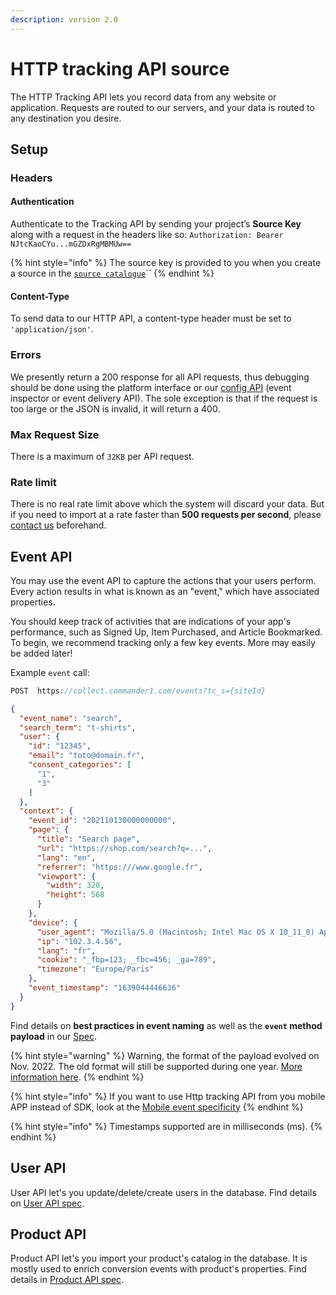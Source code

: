 ```yaml
---
description: version 2.0
---
```


# HTTP tracking API source

The HTTP Tracking API lets you record data from any website or application. Requests are routed to our servers, and your data is routed to any destination you desire.

## Setup

### Headers

#### Authentication

Authenticate to the Tracking API by sending your project’s **Source Key** along with a request in the headers like so: `Authorization: Bearer NJtcKaoCYu...mGZDxRgMBMUw==`

{% hint style="info" %}
The source key is provided to you when you create a source in the [`source catalogue`](./)``
{% endhint %}

#### Content-Type <a href="#content-type" id="content-type"></a>

To send data to our HTTP API, a content-type header must be set to `'application/json'`.

### Errors

We presently return a 200 response for all API requests, thus debugging should be done using the platform interface or our [config API](../../../developers/config-api.md) (event inspector or event delivery API). The sole exception is that if the request is too large or the JSON is invalid, it will return a 400.

### Max Request Size <a href="#max-request-size" id="max-request-size"></a>

There is a maximum of `32KB` per API request.

### Rate limit

There is no real rate limit above which the system will discard your data. But if you need to import at a rate faster than **500 requests per second**, please [contact us](mailto:support@commandersact.com) beforehand.

## Event API <a href="#track" id="track"></a>

You may use the event API to capture the actions that your users perform. Every action results in what is known as an "event," which have associated properties.

You should keep track of activities that are indications of your app's performance, such as Signed Up, Item Purchased, and Article Bookmarked. To begin, we recommend tracking only a few key events. More may easily be added later!

Example `event` call:

```c
POST  https://collect.commander1.com/events?tc_s={siteId}
```

```json
{
  "event_name": "search",
  "search_term": "t-shirts",
  "user": {
    "id": "12345",
    "email": "toto@domain.fr",
    "consent_categories": [
      "1",
      "3"
    ]
  },
  "context": {
    "event_id": "202110130000000000",
    "page": {
      "title": "Search page",
      "url": "https://shop.com/search?q=...",
      "lang": "en",
      "referrer": "https:///www.google.fr",
      "viewport": {
        "width": 320,
        "height": 568
      }
    },
    "device": {
      "user_agent": "Mozilla/5.0 (Macintosh; Intel Mac OS X 10_11_0) AppleWebKit/537.36 (KHTML, like Gecko) Chrome/46.0.2490.86 Safari/537.36",
      "ip": "102.3.4.56",
      "lang": "fr",
      "cookie": "_fbp=123; _fbc=456; _ga=789",
      "timezone": "Europe/Paris"
    },
    "event_timestamp": "1639044446636"
  }
}
```

Find details on **best practices in event naming** as well as the **`event` method payload** in our [Spec](../../../developers/tracking/about-events/).

{% hint style="warning" %}
Warning, the format of the payload evolved on Nov. 2022. The old format will still be supported during one year. [More information here](http-tracking-api/http-tracking-api1\_0.md).
{% endhint %}

{% hint style="info" %}
If you want to use Http tracking API from you mobile APP instead of SDK, look at the [Mobile event specificity](../../../developers/tracking/about-events/mobile-sdk-event-specificity.md)
{% endhint %}

{% hint style="info" %}
Timestamps supported are in milliseconds (ms).
{% endhint %}

## User API

User API let's you update/delete/create users in the database. Find details on [User API spec](https://community.commandersact.com/datacommander/api/users).

## Product API

Product API let's you import your product's catalog in the database. It is mostly used to enrich conversion events with product's properties. Find details in [Product API spec](https://community.commandersact.com/datacommander/api/conversions-and-product-catalog-v2.0#upsert-products).

